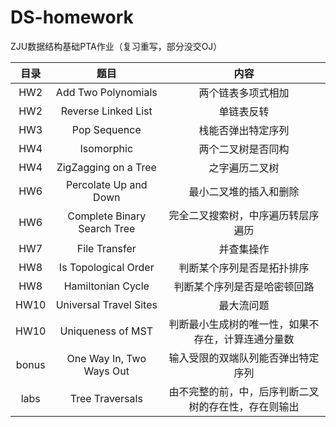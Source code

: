 # DS-homework
ZJU数据结构基础PTA作业（复习重写，部分没交OJ）


| 目录  |            题目             |                         内容                         |
| :---: | :-------------------------: | :--------------------------------------------------: |
|  HW2  |     Add Two Polynomials     |                  两个链表多项式相加                  |
|  HW2  |     Reverse Linked List     |                      单链表反转                      |
|  HW3  |        Pop Sequence         |                  栈能否弹出特定序列                  |
|  HW4  |         Isomorphic          |                  两个二叉树是否同构                  |
|  HW4  |    ZigZagging on a Tree     |                    之字遍历二叉树                    |
|  HW6  |    Percolate Up and Down    |                最小二叉堆的插入和删除                |
|  HW6  | Complete Binary Search Tree |          完全二叉搜索树，中序遍历转层序遍历          |
|  HW7  |        File Transfer        |                      并查集操作                      |
|  HW8  |    Is Topological Order     |              判断某个序列是否是拓扑排序              |
|  HW8  |      Hamiltonian Cycle      |             判断某个序列是否是哈密顿回路             |
| HW10  |   Universal Travel Sites    |                      最大流问题                      |
| HW10  |      Uniqueness of MST      |  判断最小生成树的唯一性，如果不存在，计算连通分量数  |
| bonus |  One Way In, Two Ways Out   |          输入受限的双端队列能否弹出特定序列          |
| labs  |       Tree Traversals       | 由不完整的前，中，后序判断二叉树的存在性，存在则输出 |
